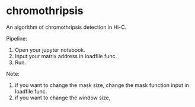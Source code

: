 # chromothripsis

An algorithm of chromothripsis detection in Hi-C.

Pipeline:
1. Open your jupyter notebook.
2. Input your matrix address in loadfile func.
3. Run.

Note:
1. if you want to change the mask size, change the mask function input in loadfile func. 
2. if you want to change the window size, 
